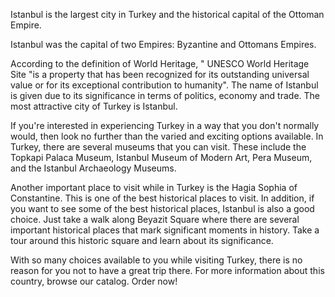 Istanbul is the largest city in Turkey and the historical capital of the Ottoman Empire.

Istanbul was the capital of two Empires: Byzantine and Ottomans Empires.

According to the definition of World Heritage, " UNESCO World Heritage Site "is a property that has been recognized for its outstanding universal value or for its exceptional contribution to humanity". The name of Istanbul is given due to its significance in terms of politics, economy and trade. The most attractive city of Turkey is Istanbul.

If you're interested in experiencing Turkey in a way that you don't normally would, then look no further than the varied and exciting options available. In Turkey, there are several museums that you can visit. These include the Topkapi Palaca Museum, Istanbul Museum of Modern Art, Pera Museum, and the Istanbul Archaeology Museums.

Another important place to visit while in Turkey is the Hagia Sophia of Constantine. This is one of the best historical places to visit. In addition, if you want to see some of the best historical places, Istanbul is also a good choice. Just take a walk along Beyazit Square where there are several important historical places that mark significant moments in history. Take a tour around this historic square and learn about its significance.

With so many choices available to you while visiting Turkey, there is no reason for you not to have a great trip there. For more information about this country, browse our catalog. Order now!